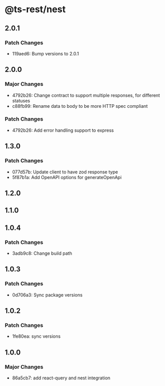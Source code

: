 # @ts-rest/nest

## 2.0.1

### Patch Changes

- 119aed6: Bump versions to 2.0.1

## 2.0.0

### Major Changes

- 4792b26: Change contract to support multiple responses, for different statuses
- c88fb99: Rename data to body to be more HTTP spec compliant

### Patch Changes

- 4792b26: Add error handling support to express

## 1.3.0

### Patch Changes

- 077d57b: Update client to have zod response type
- 5f87b1a: Add OpenAPI options for generateOpenApi

## 1.2.0

## 1.1.0

## 1.0.4

### Patch Changes

- 3adb9c8: Change build path

## 1.0.3

### Patch Changes

- 0d706a3: Sync package versions

## 1.0.2

### Patch Changes

- 1fe80ea: sync versions

## 1.0.0

### Major Changes

- 86a5cb7: add react-query and nest integration
